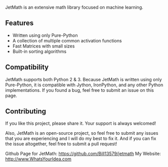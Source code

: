 JetMath is an extensive math library focused on machine learning.

## Features
* Written using only Pure-Python
* A collection of multiple common activation functions
* Fast Matrices with small sizes
* Built-in sorting algorithms

## Compatibility
JetMath supports both Python 2 & 3. Because JetMath is written using only Pure-Python, it is compatible with Jython, IronPython, and any other Python implementations. If you found a bug, feel free to submit an issue on this page.

## Contributing
If you like this project, please share it. Your support is always welcomed!

Also, JetMath is an open-source project, so feel free to submit any issues that you are experiencing and I will do my best to fix it. And if you can fix the issue altogether, feel free to submit a pull request!

Github Page for JetMath: https://github.com/Bill13579/jetmath
My Website: http://www.WhatsYourIdea.com

